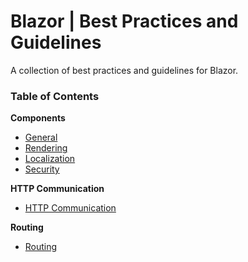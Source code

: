 # Blazor | Best Practices and Guidelines

A collection of best practices and guidelines for Blazor.

### Table of Contents

**Components**

 - [General](https://github.com/sfvicente/BlazorStyleGuide/blob/master/Components-General.md)
 - [Rendering](https://github.com/sfvicente/BlazorStyleGuide/blob/master/Components-Rendering.md)
 - [Localization](https://github.com/sfvicente/BlazorStyleGuide/blob/master/Components-Localization.md)
 - [Security](https://github.com/sfvicente/BlazorStyleGuide/blob/master/Components-Security.md)

 **HTTP Communication**

 - [HTTP Communication](https://github.com/sfvicente/BlazorStyleGuide/blob/master/HttpCommunication.md)

**Routing**

- [Routing](https://github.com/sfvicente/BlazorStyleGuide/blob/master/Routing.md)
